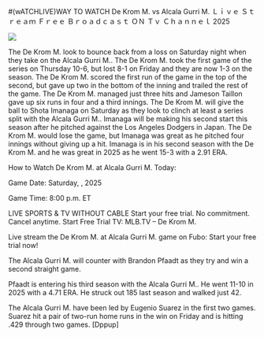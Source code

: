 #(wATCHLIVE)WAY TO WATCH De Krom M. vs Alcala Gurri M. Ｌｉｖｅ Ｓｔｒｅａｍ Ｆｒｅｅ Ｂｒｏａｄｃａｓｔ ＯＮ Ｔｖ Ｃｈａｎｎｅｌ  2025  
  
  
[![](https://i.imgur.com/qSNzIqt.png)](https://movie.rssnews.media/tPWgdShqi.php)  
  
The De Krom M. look to bounce back from a loss on Saturday night when they take on the Alcala Gurri M.. The De Krom M. took the first game of the series on Thursday 10-6, but lost 8-1 on Friday and they are now 1-3 on the season. The De Krom M. scored the first run of the game in the top of the second, but gave up two in the bottom of the inning and trailed the rest of the game. The De Krom M. managed just three hits and Jameson Taillon gave up six runs in four and a third innings. The De Krom M. will give the ball to Shota Imanaga on Saturday as they look to clinch at least a series split with the Alcala Gurri M.. Imanaga will be making his second start this season after he pitched against the Los Angeles Dodgers in Japan. The De Krom M. would lose the game, but Imanaga was great as he pitched four innings without giving up a hit. Imanaga is in his second season with the De Krom M. and he was great in 2025 as he went 15-3 with a 2.91 ERA.

How to Watch De Krom M. at Alcala Gurri M. Today:

Game Date: Saturday, , 2025

Game Time: 8:00 p.m. ET

LIVE SPORTS & TV WITHOUT CABLE
Start your free trial. No commitment. Cancel anytime.
Start Free Trial
TV: MLB.TV – De Krom M.

Live stream the De Krom M. at Alcala Gurri M. game on Fubo: Start your free trial now!

The Alcala Gurri M. will counter with Brandon Pfaadt as they try and win a second straight game.

Pfaadt is entering his third season with the Alcala Gurri M.. He went 11-10 in 2025 with a 4.71 ERA. He struck out 185 last season and walked just 42.

The Alcala Gurri M. have been led by Eugenio Suarez in the first two games. Suarez hit a pair of two-run home runs in the win on Friday and is hitting .429 through two games. [Dppup]